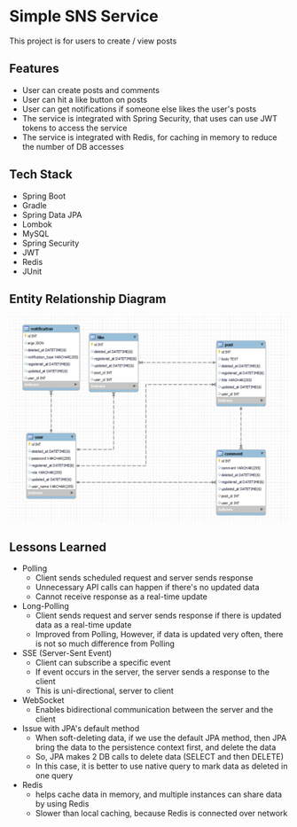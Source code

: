 # Simple SNS Service

This project is for users to create / view posts

## Features

- User can create posts and comments
- User can hit a like button on posts
- User can get notifications if someone else likes the user's posts
- The service is integrated with Spring Security, that uses can use JWT tokens to access the service
- The service is integrated with Redis, for caching in memory to reduce the number of DB accesses 

## Tech Stack

- Spring Boot
- Gradle
- Spring Data JPA
- Lombok
- MySQL
- Spring Security
- JWT
- Redis
- JUnit

## Entity Relationship Diagram
![ERD](images/ERD.png)

## Lessons Learned

- Polling
  - Client sends scheduled request and server sends response
  - Unnecessary API calls can happen if there's no updated data
  - Cannot receive response as a real-time update
- Long-Polling
  - Client sends request and server sends response if there is updated data as a real-time update
  - Improved from Polling, However, if data is updated very often, there is not so much difference from Polling
- SSE (Server-Sent Event) 
  - Client can subscribe a specific event
  - If event occurs in the server, the server sends a response to the client
  - This is uni-directional, server to client
- WebSocket
  - Enables bidirectional communication between the server and the client
- Issue with JPA's default method
    - When soft-deleting data, if we use the default JPA method, then JPA bring the data to the persistence context first, and delete the data
    - So, JPA makes 2 DB calls to delete data (SELECT and then DELETE)
    - In this case, it is better to use native query to mark data as deleted in one query
- Redis
  - helps cache data in memory, and multiple instances can share data by using Redis
  - Slower than local caching, because Redis is connected over network
